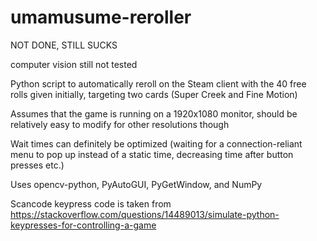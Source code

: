 # umamusume-reroller

NOT DONE, STILL SUCKS

computer vision still not tested

Python script to automatically reroll on the Steam client with the 40 free rolls given initially, targeting two cards (Super Creek and Fine Motion)

Assumes that the game is running on a 1920x1080 monitor, should be relatively easy to modify for other resolutions though

Wait times can definitely be optimized (waiting for a connection-reliant menu to pop up instead of a static time, decreasing time after button presses etc.)

Uses opencv-python, PyAutoGUI, PyGetWindow, and NumPy

Scancode keypress code is taken from <https://stackoverflow.com/questions/14489013/simulate-python-keypresses-for-controlling-a-game>
